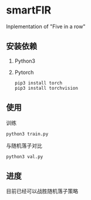 # smartFIR
Inplementation of "Five in a row"

## 安装依赖

1. Python3

2. Pytorch

   ```shell
   pip3 install torch
   pip3 install torchvision
   ```

## 使用

训练

```shell
python3 train.py
```

与随机落子对比

```shell
python3 val.py
```



## 进度

目前已经可以战胜随机落子策略